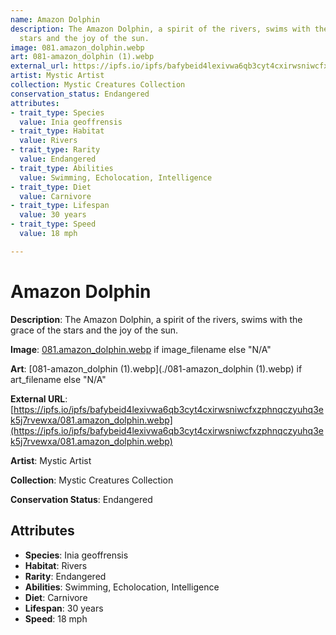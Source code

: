 ```yaml
---
name: Amazon Dolphin
description: The Amazon Dolphin, a spirit of the rivers, swims with the grace of the
  stars and the joy of the sun.
image: 081.amazon_dolphin.webp
art: 081-amazon_dolphin (1).webp
external_url: https://ipfs.io/ipfs/bafybeid4lexivwa6qb3cyt4cxirwsniwcfxzphnqczyuhq3ek5j7rvewxa/081.amazon_dolphin.webp
artist: Mystic Artist
collection: Mystic Creatures Collection
conservation_status: Endangered
attributes:
- trait_type: Species
  value: Inia geoffrensis
- trait_type: Habitat
  value: Rivers
- trait_type: Rarity
  value: Endangered
- trait_type: Abilities
  value: Swimming, Echolocation, Intelligence
- trait_type: Diet
  value: Carnivore
- trait_type: Lifespan
  value: 30 years
- trait_type: Speed
  value: 18 mph

---
```


# Amazon Dolphin

**Description**: The Amazon Dolphin, a spirit of the rivers, swims with the grace of the stars and the joy of the sun.

**Image**: [081.amazon_dolphin.webp](./081.amazon_dolphin.webp) if image_filename else "N/A"

**Art**: [081-amazon_dolphin (1).webp](./081-amazon_dolphin (1).webp) if art_filename else "N/A"

**External URL**: [https://ipfs.io/ipfs/bafybeid4lexivwa6qb3cyt4cxirwsniwcfxzphnqczyuhq3ek5j7rvewxa/081.amazon_dolphin.webp](https://ipfs.io/ipfs/bafybeid4lexivwa6qb3cyt4cxirwsniwcfxzphnqczyuhq3ek5j7rvewxa/081.amazon_dolphin.webp)

**Artist**: Mystic Artist

**Collection**: Mystic Creatures Collection

**Conservation Status**: Endangered

## Attributes
- **Species**: Inia geoffrensis
- **Habitat**: Rivers
- **Rarity**: Endangered
- **Abilities**: Swimming, Echolocation, Intelligence
- **Diet**: Carnivore
- **Lifespan**: 30 years
- **Speed**: 18 mph
